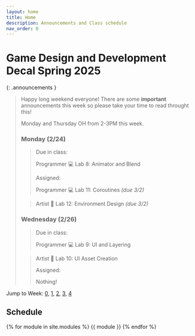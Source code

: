 ```yaml
---
layout: home
title: Home
description: Announcements and Class schedule
nav_order: 0
---
```


# Game Design and Development Decal Spring 2025

{: .announcements }
> Happy long weekend everyone! There are some **important** announcements this week so please take
> your time to read throught this! 
>
> Monday and Thursday OH from 2-3PM this week. 
>
> ### Monday (2/24) 
> >Due in class:
>>
> >Programmer 💻 Lab 8: Animator and Blend
> >
> >Assigned:
>>
> >Programmer 💻 Lab 11: Coroutines *(due 3/2)*
>
> >Artist 🎨 Lab 12: Environment Design *(due 3/2)*
>>
> ### Wednesday (2/26)
> >Due in class:
>>
> >Programmer 💻 Lab 9: UI and Layering 
> 
> >Artist 🎨 Lab 10: UI Asset Creation 
>>
> >Assigned:
>>
> >Nothing!
>>

Jump to Week: [0](#week-0), [1](#week-1), [2](#week-2), [3](#week-3), [4](#week-4)

<!-- \| [2](#week-2) \| [3](#week-3) \| [4](#week-4) \| [5](#week-5) \| [6](#week-6) \| [7](#week-7) \| [8](#week-8) \| [9](#week-9) \| [10](#week-10) \| [11](#week-11) \| [12](#week-12) \| [13](#week-13) \| [14](#week-14) -->
## Schedule

{% for module in site.modules %}
{{ module }}
{% endfor %}

[Lab 0: Setup Unity]: ./pages/labs/lab0/lab0
[Lab 1]: ./pages/labs/lab1/lab1
[Lab 2]: ./pages/labs/lab2/lab2
[Lab 3]: ./pages/labs/lab3/lab3
[Lab 4]: ./pages/labs/lab4/lab4
[Lab 5]: ./pages/labs/lab5/lab5
[Lab 6]: ./pages/labs/lab6/lab6
[Lab 7]: ./pages/labs/lab7/lab7
[Lab 8]: ./pages/labs/lab8/lab8
[Lab 9]: ./pages/labs/lab9/lab9
[Lab 10]: ./pages/labs/lab10/lab10
[Lab 11]: ./pages/labs/lab11/lab11
[Lab 12]: ./pages/labs/lab12/lab12
[Lab 13]: ./pages/labs/lab13/lab13
[Lab 14]: ./pages/labs/lab14/lab14
[Lab 15]: ./pages/labs/lab15/lab15
[Lab 16]: ./pages/labs/lab16/lab16
[Lab 17]: ./pages/labs/lab17/lab17
[Project 1]: ./pages/projects/Projects
[Project 2]: ./pages/projects/project2/project2
[Project 3]: ./pages/projects/project3/project3

[form]: https://forms.gle/WrDUcRKpRqHvDXwA7

[Apply]: https://tinyurl.com/fa25gddapp

[Click here for infosession slides!]: https://docs.google.com/presentation/d/1LADC9Byt52I4q0NpYCA9_YU4Q4a-XVkh1xN95CsGlIo/edit?usp=sharing



